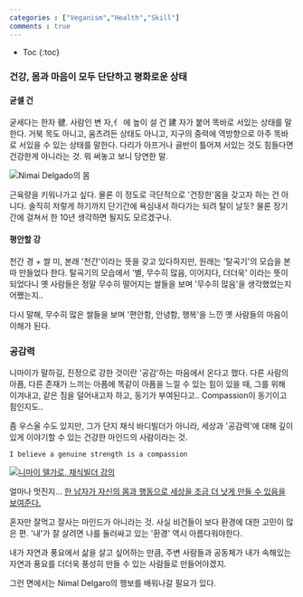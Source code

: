 ```yaml
---
categories : ["Veganism","Health","Skill"]
comments : true
---
```


* Toc
{:toc}

### 건강, 몸과 마음이 모두 단단하고 평화로운 상태

#### 굳셀 건

굳세다는 한자 徤. 사람인 변 자,亻 에 높이 설 건 建 자가 붙어 똑바로 서있는 상태를 말한다. 거북 목도 아니고, 움츠려든 상태도 아니고, 지구의 중력에 역방향으로 아주 똑바로 서있을 수 있는 상태를 말한다.
다리가 아프거나 골반이 틀어져 서있는 것도 힘들다면 건강한게 아니라는 것.
뭐 써놓고 보니 당연한 말.

![Nimai Delgado의 몸](https://i.pinimg.com/originals/eb/23/3d/eb233d78fdddc81a53837870b9e86dbf.jpg)

근육량을 키워나가고 싶다.
물론 이 정도로 극단적으로 '건장한'몸을 갖고자 하는 건 아니다. 솔직히 저렇게 하기까지 단기간에 욕심내서 하다가는 되려 탈이 날듯? 물론 장기간에 걸쳐서 한 10년 생각하면 될지도 모르겠구나.


#### 평안할 강

천간 경 + 쌀 미, 본래 '천간'이라는 뜻을 갖고 있다하지만, 원래는 '탈곡기'의 모습을 본따 만들었다 한다. 탈곡기의 모습에서 '별, 무수히 많음, 이어지다, 더더욱' 이라는 뜻이 되었다니 옛 사람들은 정말 무수히 떨어지는 쌀들을 보며 '무수히 많음'을 생각했었는지 어쨌는지..

다시 말해, 무수히 많은 쌀들을 보며 '편안함, 안녕함, 행복'을 느낀 옛 사람들의 마음이 이해가 된다.


### 공감력


니마이가 말하길, 진정으로 강한 것이란 '공감'하는 마음에서 온다고 했다. 다른 사람의 아픔, 다른 존재가 느끼는 아픔에 똑같이 아픔을 느낄 수 있는 힘이 있을 때, 그를 위해 이겨내고, 같은 짐을 덜어내고자 하고, 동기가 부여된다고..
Compassion이 동기이고 힘인지도..

좀 우스울 수도 있지만, 그가 단지 채식 바디빌더가 아니라, 세상과 '공감력'에 대해 깊이있게 이야기할 수 있는 건강한 마인드의 사람이라는 것.

    I believe a genuine strength is a compassion

[![니마이 델가로, 채식빌더 강의](http://img.youtube.com/vi/e-VNXCSGgsg/0.jpg)](http://www.youtube.com/watch?v=e-VNXCSGgsg "니마이 델가로, 채식빌더")

얼마나 멋진지... [한 남자가 자신의 몸과 행동으로 세상을 조금 더 낫게 만들 수 있음을 보여준다.](https://www.youtube.com/watch?v=e-VNXCSGgsg)


혼자만 잘먹고 잘사는 마인드가 아니라는 것.
사실 비건들이 보다 환경에 대한 고민이 많은 편. '내'가 잘 살려면 나를 둘러싸고 있는 '환경' 역시 아름다워야한다. 
 
내가 자연과 풍요에서 삶을 살고 싶어하는 만큼, 주변 사람들과 공동체가 내가 속해있는 자연과 풍요를 더더욱 풍성히 만들 수 있는 사람들로 만들어야겠지.

그런 면에서는 Nimal Delgaro의 행보를 배워나갈 필요가 있다.
